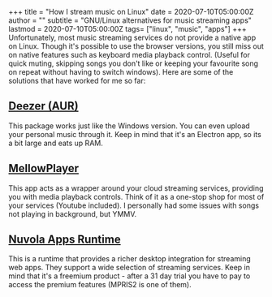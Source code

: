 +++
title = "How I stream music on Linux" 
date = 2020-07-10T05:00:00Z
author = ""
subtitle = "GNU/Linux alternatives for music streaming apps"
lastmod = 2020-07-10T05:00:00Z
tags= ["linux", "music", "apps"]
+++
Unfortunately, most music streaming services do not provide a native app on Linux. Though it's possible
to use the browser versions, you still miss out on native features such as keyboard media playback control.
(Useful for quick muting, skipping songs you don't like or keeping your favourite song on repeat without having to switch windows). 
Here are some of the solutions that have worked for me so far:

## [Deezer (AUR)](http://aur.archlinux.org/packages/deezer) 
This package works just like the Windows version. You can even upload your personal music through it. Keep in mind
that it's an Electron app, so its a bit large and eats up RAM.

## [MellowPlayer](https://colinduquesnoy.gitlab.io/MellowPlayer/)
This app acts as a wrapper around your cloud streaming services, providing you with media playback controls. Think of
it as a one-stop shop for most of your services (Youtube included). I personally had some issues with songs not playing in
background, but YMMV.

## [Nuvola Apps Runtime](https://nuvola.tiliado.eu/)
This is a runtime that provides a richer desktop integration for streaming web apps. They support a wide selection of 
streaming services. Keep in mind that it's a freemium product - after a 31 day trial you have to pay to access the premium features (MPRIS2 is one of them).

